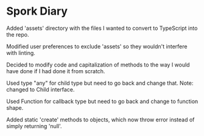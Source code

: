 # Spork Diary

Added 'assets' directory with the files I wanted to convert to TypeScript into the repo.

Modified user preferences to exclude 'assets' so they wouldn't interfere with linting.

Decided to modify code and capitalization of methods to the way I would have done if I had done it from scratch.

Used type "any" for child type but need to go back and change that. 
Note: changed to Child interface.

Used Function for callback type but need to go back and change to function shape.

Added static 'create' methods to objects, which now throw error instead of simply returning 'null'.